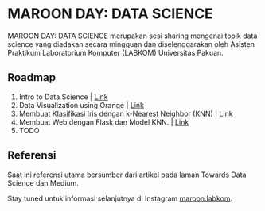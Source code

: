 # MAROON DAY: DATA SCIENCE

MAROON DAY: DATA SCIENCE merupakan sesi sharing mengenai topik data science yang diadakan secara mingguan dan diselenggarakan oleh Asisten Praktikum Laboratorium Komputer  (LABKOM) Universitas Pakuan.

## Roadmap

1. Intro to Data Science | [Link](https://github.com/fahminlb33/maroon-data-science/tree/master/day1-intro-to-data-science)
2. Data Visualization using Orange | [Link](https://github.com/fahminlb33/maroon-data-science/tree/master/day2-orange-data-visualization)
3. Membuat Klasifikasi Iris dengan k-Nearest Neighbor (KNN) | [Link](https://github.com/fahminlb33/maroon-data-science/tree/master/day3-klasifikasi-iris-knn)
4. Membuat Web dengan Flask dan Model KNN. | [Link](https://github.com/fahminlb33/maroon-data-science/tree/master/day4-web-flask)
5. TODO

## Referensi

Saat ini referensi utama bersumber dari artikel pada laman Towards Data Science dan Medium.

Stay tuned untuk informasi selanjutnya di Instagram [maroon.labkom](https://www.instagram.com/maroon.labkom/).